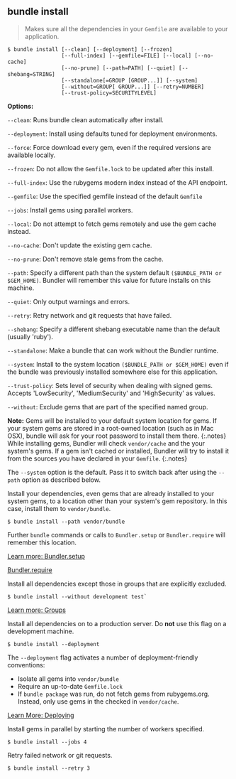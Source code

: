 ## bundle install

> Makes sure all the dependencies in your `Gemfile` are available to your application.

~~~
$ bundle install [--clean] [--deployment] [--frozen]
                 [--full-index] [--gemfile=FILE] [--local] [--no-cache]
                 [--no-prune] [--path=PATH] [--quiet] [--shebang=STRING]
                 [--standalone[=GROUP [GROUP...]] [--system]
                 [--without=GROUP[ GROUP...]] [--retry=NUMBER]
                 [--trust-policy=SECURITYLEVEL]
~~~

**Options:**

`--clean`: Runs bundle clean automatically after install.

`--deployment`: Install using defaults tuned for deployment environments.

`--force`: Force download every gem, even if the required versions are available locally.

`--frozen`: Do not allow the `Gemfile.lock` to be updated after this install.

`--full-index`: Use the rubygems modern index instead of the API endpoint.

`--gemfile`: Use the specified gemfile instead of the default `Gemfile`

`--jobs`: Install gems using parallel workers.

`--local`: Do not attempt to fetch gems remotely and use the gem cache instead.

`--no-cache`: Don't update the existing gem cache.

`--no-prune`: Don't remove stale gems from the cache.

`--path`: Specify a different path than the system default `($BUNDLE_PATH or $GEM_HOME)`.
Bundler will remember this value for future installs on this machine.

`--quiet`: Only output warnings and errors.

`--retry`: Retry network and git requests that have failed.

`--shebang`: Specify a different shebang executable name than the default (usually 'ruby').

`--standalone`: Make a bundle that can work without the Bundler runtime.

`--system`: Install to the system location `($BUNDLE_PATH or $GEM_HOME)` even if
the bundle was previously installed somewhere else for this application.

`--trust-policy`: Sets level of security when dealing with signed gems. Accepts
'LowSecurity', 'MediumSecurity' and 'HighSecurity' as values.

`--without`: Exclude gems that are part of the specified named group.

**Note:** Gems will be installed to your default system location for
gems. If your system gems are stored in a root-owned location (such as in
Mac OSX), bundle will ask for your root password to install them there.
{:.notes}
While installing gems, Bundler will check `vendor/cache` and the
your system's gems. If a gem isn't cached or installed, Bundler will try to
install it from the sources you have declared in your `Gemfile`.
{:.notes}

The `--system` option is the default. Pass it to switch back
after using the `--path` option as described below.

Install your dependencies, even gems that are already installed to your system
gems, to a location other than your system's gem repository. In this case,
install them to `vendor/bundle`.

~~~
$ bundle install --path vendor/bundle
~~~

Further `bundle` commands or calls to `Bundler.setup` or
`Bundler.require` will remember this location.

[Learn more: Bundler.setup](./bundler_setup.html)

[Bundler.require](./groups.html)

Install all dependencies except those in groups that are explicitly excluded.

~~~
$ bundle install --without development test`
~~~

[Learn more: Groups](./groups.html)

Install all dependencies on to a production server. Do **not** use this flag on
a development machine.

~~~
$ bundle install --deployment
~~~

The `--deployment` flag activates a number of deployment-friendly conventions:

- Isolate all gems into `vendor/bundle`
- Require an up-to-date `Gemfile.lock`
- If `bundle package` was run, do not fetch gems from rubygems.org. Instead,
only use gems in the checked in `vendor/cache`.

[Learn More: Deploying](./deploying.html)

Install gems in parallel by starting the number of workers specified.

~~~
$ bundle install --jobs 4
~~~

Retry failed network or git requests.

~~~
$ bundle install --retry 3
~~~
